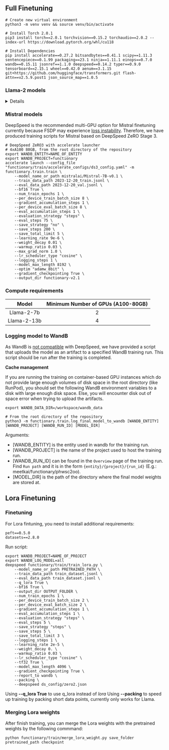 ## Full Finetuning
```shell
# Create new virtual environment
python3 -m venv venv && source venv/bin/activate

# Install Torch 2.0.1
pip3 install torch==2.0.1 torchvision==0.15.2 torchaudio==2.0.2 --index-url https://download.pytorch.org/whl/cu118

# Install Dependencies
pip install accelerate==0.27.2 bitsandbytes==0.41.1 scipy==1.11.3 sentencepiece==0.1.99 packaging==23.1 ninja==1.11.1 einops==0.7.0 wandb==0.15.11 jsonref==1.1.0 deepspeed==0.14.2 typer==0.9.0 tensorboard==2.15.1 wheel==0.42.0 aenum==3.1.15 git+https://github.com/huggingface/transformers.git flash-attn==v2.5.9.post1 json_source_map==1.0.5
```

### Llama-2 models

<details>
    We have produced full-parameter finetuning scripts compatible with FSDP and DDP respectively.

```shell
# FSDP with accelerate launcher
# 2xA100 80GB, from the root directory of the repository
export WANDB_ENTITY=NAME_OF_ENTITY
export WANDB_PROJECT=NAME_OF_PROJECT
accelerate launch --config_file "functionary/train/accelerate_configs/fsdp_config.yaml" -m functionary.train.train \
    --model_name_or_path meta-llama/Llama-2-7b-hf \
    --train_data_path train_dataset.jsonl \
    --eval_data_path eval_dataset.jsonl \
    --bf16 True \
    --num_train_epochs 2 \
    --per_device_train_batch_size 2 \
    --gradient_accumulation_steps 64 \
    --per_device_eval_batch_size 4 \
    --eval_accumulation_steps 16 \
    --evaluation_strategy "steps" \
    --eval_steps 200 \
    --save_strategy "steps" \
    --save_steps 100 \
    --save_total_limit 5 \
    --learning_rate 2e-5 \
    --weight_decay 0.3 \
    --warmup_ratio 0.03 \
    --lr_scheduler_type "cosine" \
    --logging_steps 1 \
    --model_max_length 4096 \
    --optim "adamw_8bit" \
    --gradient_checkpointing True \
    --output_dir functionary-v1


# DDP
# 2xA100 80GB, from the root directory of the repository
export WANDB_ENTITY=NAME_OF_ENTITY
export WANDB_PROJECT=NAME_OF_PROJECT
torchrun --nproc_per_node=2 --master_port=20001 -m functionary.train.train \
    --model_name_or_path meta-llama/Llama-2-7b-hf \
    --train_data_path train_dataset.jsonl \
    --eval_data_path eval_dataset.jsonl \
    --bf16 True \
    --num_train_epochs 2 \
    --per_device_train_batch_size 2 \
    --gradient_accumulation_steps 64 \
    --per_device_eval_batch_size 4 \
    --eval_accumulation_steps 12 \
    --evaluation_strategy "steps" \
    --eval_steps 400 \
    --save_strategy "steps" \
    --save_steps 200 \
    --save_total_limit 5 \
    --learning_rate 2e-5 \
    --weight_decay 0.3 \
    --warmup_ratio 0.03 \
    --lr_scheduler_type "cosine" \
    --logging_steps 1 \
    --fsdp "full_shard auto_wrap" \
    --fsdp_transformer_layer_cls_to_wrap 'LlamaDecoderLayer' \
    --tf32 True \
    --model_max_length 4096 \
    --report_to all \
    --gradient_checkpointing True \
    --output_dir functionary-v1
```

*If the training is stuck before training, run the following command before starting the training*:

```shell
export NCCL_P2P_DISABLE=1
```
</details>

### Mistral models

DeepSpeed is the recommended multi-GPU option for Mistral finetuning currently because FSDP may experience [loss instability](https://github.com/huggingface/transformers/issues/26498). Therefore, we have produced training scripts for Mistral based on DeepSpeed ZeRO Stage 3.

```shell
# DeepSpeed ZeRO3 with accelerate launcher
# 4xA100 80GB, from the root directory of the repository
export WANDB_ENTITY=NAME_OF_ENTITY
export WANDB_PROJECT=functionary
accelerate launch --config_file "functionary/train/accelerate_configs/ds3_config.yaml" -m functionary.train.train \
    --model_name_or_path mistralai/Mistral-7B-v0.1 \
    --train_data_path 2023-12-20_train.jsonl \
    --eval_data_path 2023-12-20_val.jsonl \
    --bf16 True \
    --num_train_epochs 1 \
    --per_device_train_batch_size 8 \
    --gradient_accumulation_steps 1 \
    --per_device_eval_batch_size 8 \
    --eval_accumulation_steps 1 \
    --evaluation_strategy "steps" \
    --eval_steps 75 \
    --save_strategy "no" \
    --save_steps 200 \
    --save_total_limit 5 \
    --learning_rate 9e-6 \
    --weight_decay 0.01 \
    --warmup_ratio 0.03 \
    --max_grad_norm 1.0 \
    --lr_scheduler_type "cosine" \
    --logging_steps 1 \
    --model_max_length 8192 \
    --optim "adamw_8bit" \
    --gradient_checkpointing True \
    --output_dir functionary-v2.1
```

### Compute requirements

| Model    | Minimum Number of GPUs (A100-80GB) |
| :--------: | :-------: |
| Llama-2-7b  | 2 |
| Llama-2-13b | 4 |

### Logging model to WandB

As WandB is [not compatible](https://github.com/huggingface/accelerate/issues/1845) with DeepSpeed, we have provided a script that uploads the model as an artifact to a specified WandB training run. This script should be run after the training is completed.

**Cache management**

If you are running the training on container-based GPU instances which do not provide large enough volumes of disk space in the root directory (like RunPod), you should set the following WandB environment variables to a disk with large enough disk space. Else, you will encounter disk out of space error when trying to upload the artifacts.

```shell
export WANDB_DATA_DIR=/workspace/wandb_data
```

```shell
# From the root directory of the repository
python3 -m functionary.train.log_final_model_to_wandb [WANDB_ENTITY] [WANDB_PROJECT] [WANDB_RUN_ID] [MODEL_DIR]
```

Arguments:

- [WANDB_ENTITY] is the entity used in wandb for the training run.
- [WANDB_PROJECT] is the name of the project used to host the training run.
- [WANDB_RUN_ID] can be found in the `Overview` page of the training run. Find `Run path` and it is in the form `{entity}/{project}/{run_id}` (E.g.: meetkai/functionary/phwsc2oo).
- [MODEL_DIR] is the path of the directory where the final model weights are stored at.

## Lora Finetuning
### Finetuning
For Lora fintuning, you need to install additional requirements:

```
peft==0.5.0
datasets==2.8.0
```
Run script:

```shell
export WANDB_PROJECT=NAME_OF_PROJECT
export WANDB_LOG_MODEL=all
deepspeed functionary/train/train_lora.py \
    --model_name_or_path PRETRAINED_PATH \
    --train_data_path train_dataset.jsonl \
    --eval_data_path train_dataset.jsonl \
    --q_lora True \
    --bf16 True \
    --output_dir OUTPUT_FOLDER \
    --num_train_epochs 1 \
    --per_device_train_batch_size 2 \
    --per_device_eval_batch_size 2 \
    --gradient_accumulation_steps 1 \
    --eval_accumulation_steps 1 \
    --evaluation_strategy "steps" \
    --eval_steps 5 \
    --save_strategy "steps" \
    --save_steps 5 \
    --save_total_limit 3 \
    --logging_steps 1 \
    --learning_rate 2e-5 \
    --weight_decay 0. \
    --warmup_ratio 0.03 \
    --lr_scheduler_type "cosine" \
    --tf32 True \
    --model_max_length 4096 \
    --gradient_checkpointing True \
    --report_to wandb \
    --packing \
    --deepspeed ds_config/zero2.json
```

Using **--q_lora True** to use q_lora instead of *lora*
Using **--packing** to speed up training by packing short data points, currently only works for Llama.

### Merging Lora weights
After finish training, you can merge the Lora weights with the pretrained weights by the following commmand:
```shell
python functionary/train/merge_lora_weight.py save_folder pretrained_path checkpoint
```
